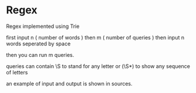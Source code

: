 # Regex
 
Regex implemented using Trie

first input n ( number of words ) then m ( number of queries )
then input n words seperated by space

then you can run m queries.

queries can contain \S to stand for any letter or (\S*) to show any sequence of letters

an example of input and output is shown in sources.
